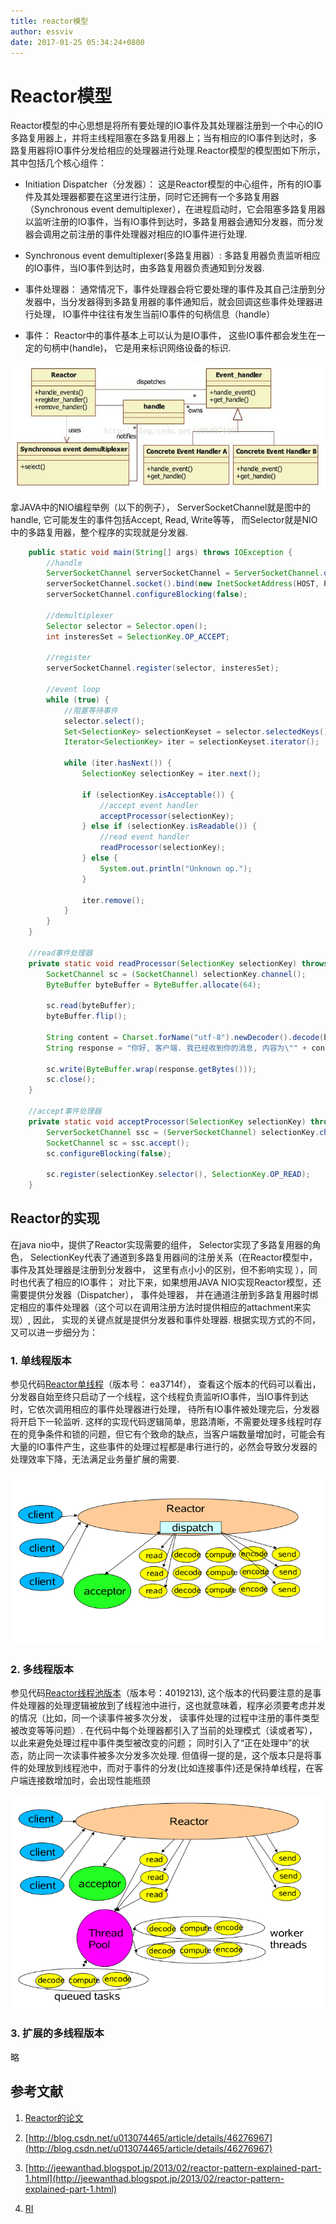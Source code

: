 ```yaml
---
title: reactor模型
author: essviv
date: 2017-01-25 05:34:24+0800
---
```


# Reactor模型

Reactor模型的中心思想是将所有要处理的IO事件及其处理器注册到一个中心的IO多路复用器上，并将主线程阻塞在多路复用器上；当有相应的IO事件到达时，多路复用器将IO事件分发给相应的处理器进行处理.Reactor模型的模型图如下所示， 其中包括几个核心组件：

* Initiation Dispatcher（分发器）： 这是Reactor模型的中心组件，所有的IO事件及其处理器都要在这里进行注册，同时它还拥有一个多路复用器（Synchronous event demultiplexer），在进程启动时，它会阻塞多路复用器以监听注册的IO事件，当有IO事件到达时，多路复用器会通知分发器，而分发器会调用之前注册的事件处理器对相应的IO事件进行处理.

* Synchronous event demultiplexer(多路复用器）:  多路复用器负责监听相应的IO事件，当IO事件到达时，由多路复用器负责通知到分发器. 

* 事件处理器： 通常情况下，事件处理器会将它要处理的事件及其自己注册到分发器中，当分发器得到多路复用器的事件通知后，就会回调这些事件处理器进行处理， IO事件中往往有发生当前IO事件的句柄信息（handle）

* 事件： Reactor中的事件基本上可以认为是IO事件， 这些IO事件都会发生在一定的句柄中(handle)， 它是用来标识网络设备的标识.

![reactor-uml](https://github.com/Essviv/images/blob/master/reactor-uml.jpg?raw=true)

拿JAVA中的NIO编程举例（以下的例子）， ServerSocketChannel就是图中的handle, 它可能发生的事件包括Accept, Read, Write等等， 而Selector就是NIO中的多路复用器，整个程序的实现就是分发器. 

````java
	public static void main(String[] args) throws IOException {
        //handle
        ServerSocketChannel serverSocketChannel = ServerSocketChannel.open();
        serverSocketChannel.socket().bind(new InetSocketAddress(HOST, PORT));
        serverSocketChannel.configureBlocking(false);

        //demultiplexer
        Selector selector = Selector.open();
        int insteresSet = SelectionKey.OP_ACCEPT;

        //register
        serverSocketChannel.register(selector, insteresSet);

        //event loop
        while (true) {
            //阻塞等待事件
            selector.select();
            Set<SelectionKey> selectionKeyset = selector.selectedKeys();
            Iterator<SelectionKey> iter = selectionKeyset.iterator();

            while (iter.hasNext()) {
                SelectionKey selectionKey = iter.next();

                if (selectionKey.isAcceptable()) {
                    //accept event handler
                    acceptProcessor(selectionKey);
                } else if (selectionKey.isReadable()) {
                    //read event handler
                    readProcessor(selectionKey);
                } else {
                    System.out.println("Unknown op.");
                }

                iter.remove();
            }
        }
    }

    //read事件处理器
    private static void readProcessor(SelectionKey selectionKey) throws IOException {
        SocketChannel sc = (SocketChannel) selectionKey.channel();
        ByteBuffer byteBuffer = ByteBuffer.allocate(64);

        sc.read(byteBuffer);
        byteBuffer.flip();

        String content = Charset.forName("utf-8").newDecoder().decode(byteBuffer).toString();
        String response = "你好, 客户端. 我已经收到你的消息, 内容为\"" + content + "\"";

        sc.write(ByteBuffer.wrap(response.getBytes()));
        sc.close();
    }

    //accept事件处理器
    private static void acceptProcessor(SelectionKey selectionKey) throws IOException {
        ServerSocketChannel ssc = (ServerSocketChannel) selectionKey.channel();
        SocketChannel sc = ssc.accept();
        sc.configureBlocking(false);

        sc.register(selectionKey.selector(), SelectionKey.OP_READ);
    }
````

## Reactor的实现 

在java nio中，提供了Reactor实现需要的组件， Selector实现了多路复用器的角色， SelectionKey代表了通道到多路复用器间的注册关系（在Reactor模型中， 事件及其处理器是注册到分发器中， 这里有点小小的区别，但不影响实现 ），同时也代表了相应的IO事件； 对比下来，如果想用JAVA NIO实现Reactor模型，还需要提供分发器（Dispatcher）， 事件处理器， 并在通道注册到多路复用器时绑定相应的事件处理器（这个可以在调用注册方法时提供相应的attachment来实现）, 因此， 实现的关键点就是提供分发器和事件处理器. 根据实现方式的不同，又可以进一步细分为：

### 1. 单线程版本
参见代码[Reactor单线程](https://github.com/Essviv/nio/tree/master/src/main/java/com/cmcc/syw/reactor/singlethread)（版本号： ea3714f）， 查看这个版本的代码可以看出，分发器自始至终只启动了一个线程，这个线程负责监听IO事件，当IO事件到达时，它依次调用相应的事件处理器进行处理， 待所有IO事件被处理完后，分发器将开启下一轮监听. 这样的实现代码逻辑简单，思路清晰，不需要处理多线程时存在的竞争条件和锁的问题，但它有个致命的缺点，当客户端数量增加时，可能会有大量的IO事件产生，这些事件的处理过程都是串行进行的，必然会导致分发器的处理效率下降，无法满足业务量扩展的需要.

![reactor-uml](https://github.com/Essviv/images/blob/master/reactor-single-thread.png?raw=true)

### 2. 多线程版本

参见代码[Reactor线程池版本](https://github.com/Essviv/nio/tree/master/src/main/java/com/cmcc/syw/reactor/singlethread)（版本号：4019213), 这个版本的代码要注意的是事件处理器的处理逻辑被放到了线程池中进行，这也就意味着，程序必须要考虑并发的情况（比如，同一个读事件被多次分发， 读事件处理的过程中注册的事件类型被改变等等问题）. 在代码中每个处理器都引入了当前的处理模式（读或者写），以此来避免处理过程中事件类型被改变的问题； 同时引入了“正在处理中”的状态，防止同一次读事件被多次分发多次处理. 但值得一提的是，这个版本只是将事件的处理放到线程池中，而对于事件的分发(比如连接事件)还是保持单线程，在客户端连接数增加时，会出现性能瓶颈

![reactor-uml](https://github.com/Essviv/images/blob/master/reactor-multi-thread.png?raw=true)

### 3. 扩展的多线程版本 

略
 

## 参考文献

1. [Reactor的论文](http://www.cs.wustl.edu/~schmidt/PDF/reactor-siemens.pdf) 

2. [http://blog.csdn.net/u013074465/article/details/46276967](http://blog.csdn.net/u013074465/article/details/46276967)

3. [http://jeewanthad.blogspot.jp/2013/02/reactor-pattern-explained-part-1.html](http://jeewanthad.blogspot.jp/2013/02/reactor-pattern-explained-part-1.html)

4. [RI](http://www.puncsky.com/blog/2015/01/13/understanding-reactor-pattern-for-highly-scalable-i-o-bound-web-server/)